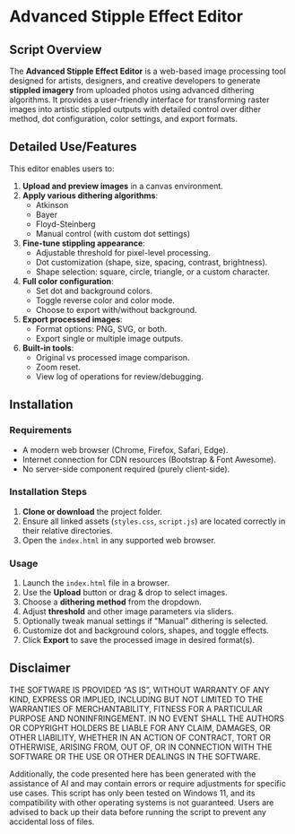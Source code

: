 # Advanced Stipple Effect Editor

## Script Overview

The **Advanced Stipple Effect Editor** is a web-based image processing tool designed for artists, designers, and creative developers to generate **stippled imagery** from uploaded photos using advanced dithering algorithms. It provides a user-friendly interface for transforming raster images into artistic stippled outputs with detailed control over dither method, dot configuration, color settings, and export formats.

## Detailed Use/Features

This editor enables users to:

1. **Upload and preview images** in a canvas environment.
2. **Apply various dithering algorithms**:
   - Atkinson
   - Bayer
   - Floyd-Steinberg
   - Manual control (with custom dot settings)
3. **Fine-tune stippling appearance**:
   - Adjustable threshold for pixel-level processing.
   - Dot customization (shape, size, spacing, contrast, brightness).
   - Shape selection: square, circle, triangle, or a custom character.
4. **Full color configuration**:
   - Set dot and background colors.
   - Toggle reverse color and color mode.
   - Choose to export with/without background.
5. **Export processed images**:
   - Format options: PNG, SVG, or both.
   - Export single or multiple image outputs.
6. **Built-in tools**:
   - Original vs processed image comparison.
   - Zoom reset.
   - View log of operations for review/debugging.

## Installation

### Requirements

- A modern web browser (Chrome, Firefox, Safari, Edge).
- Internet connection for CDN resources (Bootstrap & Font Awesome).
- No server-side component required (purely client-side).

### Installation Steps

1. **Clone or download** the project folder.
2. Ensure all linked assets (`styles.css`, `script.js`) are located correctly in their relative directories.
3. Open the `index.html` in any supported web browser.

### Usage

1. Launch the `index.html` file in a browser.
2. Use the **Upload** button or drag & drop to select images.
3. Choose a **dithering method** from the dropdown.
4. Adjust **threshold** and other image parameters via sliders.
5. Optionally tweak manual settings if "Manual" dithering is selected.
6. Customize dot and background colors, shapes, and toggle effects.
7. Click **Export** to save the processed image in desired format(s).

## Disclaimer

THE SOFTWARE IS PROVIDED “AS IS”, WITHOUT WARRANTY OF ANY KIND, EXPRESS OR IMPLIED, INCLUDING BUT NOT LIMITED TO THE WARRANTIES OF MERCHANTABILITY, FITNESS FOR A PARTICULAR PURPOSE AND NONINFRINGEMENT. IN NO EVENT SHALL THE AUTHORS OR COPYRIGHT HOLDERS BE LIABLE FOR ANY CLAIM, DAMAGES, OR OTHER LIABILITY, WHETHER IN AN ACTION OF CONTRACT, TORT OR OTHERWISE, ARISING FROM, OUT OF, OR IN CONNECTION WITH THE SOFTWARE OR THE USE OR OTHER DEALINGS IN THE SOFTWARE.

Additionally, the code presented here has been generated with the assistance of AI and may contain errors or require adjustments for specific use cases. This script has only been tested on Windows 11, and its compatibility with other operating systems is not guaranteed. Users are advised to back up their data before running the script to prevent any accidental loss of files.
